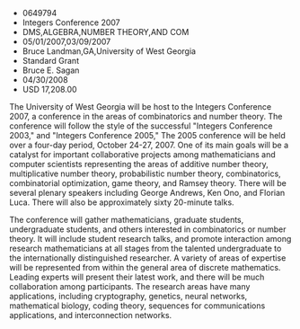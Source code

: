 
* 0649794
* Integers Conference 2007
* DMS,ALGEBRA,NUMBER THEORY,AND COM
* 05/01/2007,03/09/2007
* Bruce Landman,GA,University of West Georgia
* Standard Grant
* Bruce E. Sagan
* 04/30/2008
* USD 17,208.00

The University of West Georgia will be host to the Integers Conference 2007, a
conference in the areas of combinatorics and number theory. The conference will
follow the style of the successful "Integers Conference 2003," and "Integers
Conference 2005," The 2005 conference will be held over a four-day period,
October 24-27, 2007. One of its main goals will be a catalyst for important
collaborative projects among mathematicians and computer scientists representing
the areas of additive number theory, multiplicative number theory, probabilistic
number theory, combinatorics, combinatorial optimization, game theory, and
Ramsey theory. There will be several plenary speakers including George Andrews,
Ken Ono, and Florian Luca. There will also be approximately sixty 20-minute
talks.

The conference will gather mathematicians, graduate students, undergraduate
students, and others interested in combinatorics or number theory. It will
include student research talks, and promote interaction among research
mathematicians at all stages from the talented undergraduate to the
internationally distinguished researcher. A variety of areas of expertise will
be represented from within the general area of discrete mathematics. Leading
experts will present their latest work, and there will be much collaboration
among participants. The research areas have many applications, including
cryptography, genetics, neural networks, mathematical biology, coding theory,
sequences for communications applications, and interconnection networks.


